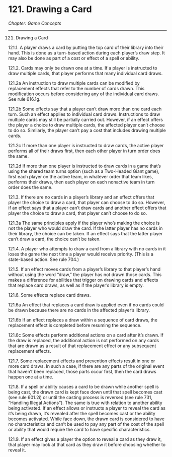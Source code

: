 # 121. Drawing a Card

*Chapter: Game Concepts*

---

121. Drawing a Card



121.1. A player draws a card by putting the top card of their library into their hand. This is done as a turn-based action during each player’s draw step. It may also be done as part of a cost or effect of a spell or ability.



121.2. Cards may only be drawn one at a time. If a player is instructed to draw multiple cards, that player performs that many individual card draws.



121.2a An instruction to draw multiple cards can be modified by replacement effects that refer to the number of cards drawn. This modification occurs before considering any of the individual card draws. See rule 616.1g.



121.2b Some effects say that a player can’t draw more than one card each turn. Such an effect applies to individual card draws. Instructions to draw multiple cards may still be partially carried out. However, if an effect offers the player a choice to draw multiple cards, the affected player can’t choose to do so. Similarly, the player can’t pay a cost that includes drawing multiple cards.



121.2c If more than one player is instructed to draw cards, the active player performs all of their draws first, then each other player in turn order does the same.



121.2d If more than one player is instructed to draw cards in a game that’s using the shared team turns option (such as a Two-Headed Giant game), first each player on the active team, in whatever order that team likes, performs their draws, then each player on each nonactive team in turn order does the same.



121.3. If there are no cards in a player’s library and an effect offers that player the choice to draw a card, that player can choose to do so. However, if an effect says that a player can’t draw cards and another effect offers that player the choice to draw a card, that player can’t choose to do so.



121.3a The same principles apply if the player who’s making the choice is not the player who would draw the card. If the latter player has no cards in their library, the choice can be taken. If an effect says that the latter player can’t draw a card, the choice can’t be taken.



121.4. A player who attempts to draw a card from a library with no cards in it loses the game the next time a player would receive priority. (This is a state-based action. See rule 704.)



121.5. If an effect moves cards from a player’s library to that player’s hand without using the word “draw,” the player has not drawn those cards. This makes a difference for abilities that trigger on drawing cards and effects that replace card draws, as well as if the player’s library is empty.



121.6. Some effects replace card draws.



121.6a An effect that replaces a card draw is applied even if no cards could be drawn because there are no cards in the affected player’s library.



121.6b If an effect replaces a draw within a sequence of card draws, the replacement effect is completed before resuming the sequence.



121.6c Some effects perform additional actions on a card after it’s drawn. If the draw is replaced, the additional action is not performed on any cards that are drawn as a result of that replacement effect or any subsequent replacement effects.



121.7. Some replacement effects and prevention effects result in one or more card draws. In such a case, if there are any parts of the original event that haven’t been replaced, those parts occur first, then the card draws happen one at a time.



121.8. If a spell or ability causes a card to be drawn while another spell is being cast, the drawn card is kept face down until that spell becomes cast (see rule 601.2i) or until the casting process is reversed (see rule 731, “Handling Illegal Actions”). The same is true with relation to another ability being activated. If an effect allows or instructs a player to reveal the card as it’s being drawn, it’s revealed after the spell becomes cast or the ability becomes activated. While face down, the drawn card is considered to have no characteristics and can’t be used to pay any part of the cost of the spell or ability that would require the card to have specific characteristics.



121.9. If an effect gives a player the option to reveal a card as they draw it, that player may look at that card as they draw it before choosing whether to reveal it.


